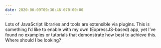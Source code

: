 ```yaml
---
date: 2020-06-09T09:36:46.070-00:00
---
```

Lots of JavaScript libraries and tools are extensible via plugins. This is something I’d like to enable with my own (ExpressJS-based) app, yet I’ve found no examples or tutorials that demonstrate how best to achieve this. Where should I be looking?
